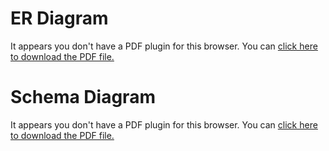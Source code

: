 # ER Diagram

<!-- <iframe src="/diagram/er-diagram.pdf" width="75%"></iframe> -->
<object data="/diagram/er-diagram.pdf" type="application/pdf" width="100%" height="600px">
    <p>It appears you don't have a PDF plugin for this browser. You can <a href="/diagram/er-diagram.pdf">click here to download the PDF file.</a></p>
</object>

# Schema Diagram

<!-- <iframe src="/diagram/schema.pdf" width="75%"></iframe> -->
<object data="/diagram/schema.pdf" type="application/pdf" width="100%" height="600px">
    <p>It appears you don't have a PDF plugin for this browser. You can <a href="/diagram/schema.pdf">click here to download the PDF file.</a></p>
</object>

